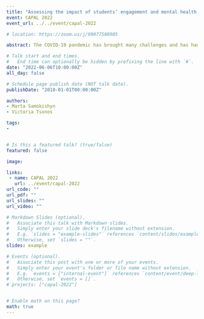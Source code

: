 ```yaml
---
title: "Assessing the impact of students’ engagement and mental health on academic integrity during the COVID-19 pandemic"
event: CAPAL 2022
event_url: ../../event/capal-2022

# location: https://zoom.us/j/99077508905

abstract: The COVID-19 pandemic has brought many challenges and has had a significant effect on students’ learning. Many students have expressed feeling higher levels of stress and anxiety due to constant changes in their academic and personal lives. During this time, librarians at Saint Paul University saw a dramatic increase in plagiarism cases and requests for academic integrity workshops. Due to this high demand, questions arose surrounding various factors that could be impacting students' attitudes towards plagiarism and academic fraud. This presentation discusses correlations between students’ mental health and engagement, and students' attitudes and beliefs regarding academic integrity. We will then propose strategies to bridge these gaps.  

# Talk start and end times.
#   End time can optionally be hidden by prefixing the line with `#`.
date: "2022-06-06T10:00:00Z"
all_day: false

# Schedule page publish date (NOT talk date).
publishDate: "2010-01-01T00:00:00Z"

authors:
- Marta Samokishyn
- Victoria Tsonos

tags: 
- 


# Is this a featured talk? (true/false)
featured: false

image:

links:
 - name: CAPAL 2022
   url: ../event/capal-2022
url_code: ""
url_pdf: ""
url_slides: ""
url_video: ""

# Markdown Slides (optional).
#   Associate this talk with Markdown slides.
#   Simply enter your slide deck's filename without extension.
#   E.g. `slides = "example-slides"` references `content/slides/example-slides.md`.
#   Otherwise, set `slides = ""`.
slides: example

# Events (optional).
#   Associate this post with one or more of your events.
#   Simply enter your event's folder or file name without extension.
#   E.g. `events = ["internal-event"]` references `content/event/deep-learning/index.md`.
#   Otherwise, set `events = []`.
# projects: ["capal-2022"]


# Enable math on this page?
math: true
---
```


